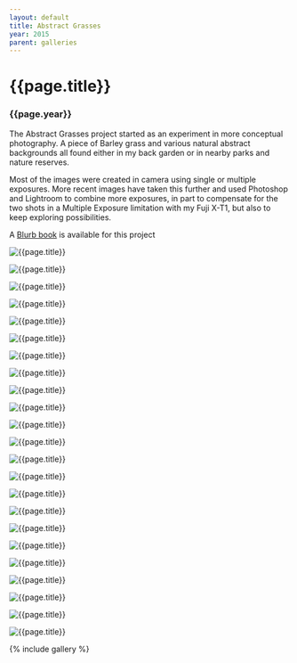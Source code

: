 ```yaml
---
layout: default
title: Abstract Grasses
year: 2015
parent: galleries
---
```


# {{page.title}}

### {{page.year}}

The Abstract Grasses project started as an experiment in more conceptual photography. A piece of Barley grass and various natural abstract backgrounds all found either in my back garden or in nearby parks and nature reserves.

Most of the images were created in camera using single or multiple exposures. More recent images have taken this further and used Photoshop and Lightroom to combine more exposures, in part to compensate for the two shots in a Multiple Exposure limitation with my Fuji X-T1, but also to keep exploring possibilities.

A [Blurb book](https://www.blurb.com/b/7212166-abstract-grasses) is available for this project

![{{page.title}}](abstract-grasses/abstract-grasses-01.webp "{{page.title}}")

![{{page.title}}](abstract-grasses/abstract-grasses-02.webp "{{page.title}}")

![{{page.title}}](abstract-grasses/abstract-grasses-03.webp "{{page.title}}")

![{{page.title}}](abstract-grasses/abstract-grasses-04.webp "{{page.title}}")

![{{page.title}}](abstract-grasses/abstract-grasses-05.webp "{{page.title}}")

![{{page.title}}](abstract-grasses/abstract-grasses-06.webp "{{page.title}}")

![{{page.title}}](abstract-grasses/abstract-grasses-07.webp "{{page.title}}")

![{{page.title}}](abstract-grasses/abstract-grasses-08.webp "{{page.title}}")

![{{page.title}}](abstract-grasses/abstract-grasses-09.webp "{{page.title}}")

![{{page.title}}](abstract-grasses/abstract-grasses-10.webp "{{page.title}}")

![{{page.title}}](abstract-grasses/abstract-grasses-11.webp "{{page.title}}")

![{{page.title}}](abstract-grasses/abstract-grasses-12.webp "{{page.title}}")

![{{page.title}}](abstract-grasses/abstract-grasses-13.webp "{{page.title}}")

![{{page.title}}](abstract-grasses/abstract-grasses-14.webp "{{page.title}}")

![{{page.title}}](abstract-grasses/abstract-grasses-15.webp "{{page.title}}")

![{{page.title}}](abstract-grasses/abstract-grasses-16.webp "{{page.title}}")

![{{page.title}}](abstract-grasses/abstract-grasses-17.webp "{{page.title}}")

![{{page.title}}](abstract-grasses/abstract-grasses-18.webp "{{page.title}}")

![{{page.title}}](abstract-grasses/abstract-grasses-19.webp "{{page.title}}")

![{{page.title}}](abstract-grasses/abstract-grasses-20.webp "{{page.title}}")

![{{page.title}}](abstract-grasses/abstract-grasses-21.webp "{{page.title}}")

![{{page.title}}](abstract-grasses/abstract-grasses-22.webp "{{page.title}}")

![{{page.title}}](abstract-grasses/abstract-grasses-23.webp "{{page.title}}")


{% include gallery %}